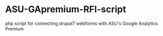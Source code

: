 # ASU-GApremium-RFI-script
php script for connecting drupal7 webforms with ASU's Google Analytics Premium

